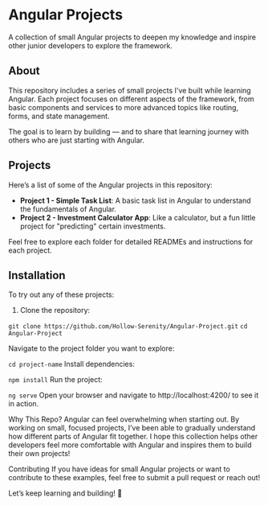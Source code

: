 # Angular Projects
A collection of small Angular projects to deepen my knowledge and inspire other junior developers to explore the framework.

## About
This repository includes a series of small projects I've built while learning Angular. Each project focuses on different aspects of the framework, from basic components and services to more advanced topics like routing, forms, and state management.

The goal is to learn by building — and to share that learning journey with others who are just starting with Angular.

## Projects
Here’s a list of some of the Angular projects in this repository:

- **Project 1 - Simple Task List**: A basic task list in Angular to understand the fundamentals of Angular.
- **Project 2 - Investment Calculator App**: Like a calculator, but a fun little project for "predicting" certain investments.

Feel free to explore each folder for detailed READMEs and instructions for each project.

## Installation
To try out any of these projects:

1. Clone the repository:
 
```git clone https://github.com/Hollow-Serenity/Angular-Project.git```
```cd Angular-Project```


Navigate to the project folder you want to explore:

```cd project-name```
Install dependencies:

```npm install```
Run the project:

```ng serve```
Open your browser and navigate to http://localhost:4200/ to see it in action.

Why This Repo?
Angular can feel overwhelming when starting out. By working on small, focused projects, I’ve been able to gradually understand how different parts of Angular fit together. I hope this collection helps other developers feel more comfortable with Angular and inspires them to build their own projects!

Contributing
If you have ideas for small Angular projects or want to contribute to these examples, feel free to submit a pull request or reach out!

Let’s keep learning and building! 💪
